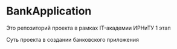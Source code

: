 # BankApplication

Это репозиторий проекта в рамках IT-академии ИРНиТУ 1 этап

Суть проекта в создании банковского приложения
